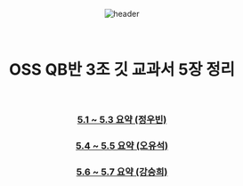 <div align="center">
  
![header](https://capsule-render.vercel.app/api?type=waving&&color=CCEEFF&height=140&section=header&fontSize=100)

<br/>

# OSS QB반 3조 깃 교과서 5장 정리

<br/>

### [5.1 ~ 5.3 요약 (정우빈)](https://github.com/betrayedpeople/git-5/blob/main/5.1%20~%205.3.md)

### [5.4 ~ 5.5 요약 (오유석)](https://github.com/betrayedpeople/git-5/blob/main/5.4%20~%205.5.md)

### [5.6 ~ 5.7 요약 (강승희)](https://github.com/betrayedpeople/git-5/blob/main/5.6~5.7%EC%9E%A5.md)
